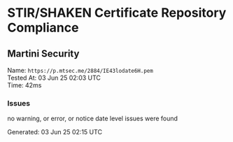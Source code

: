 # STIR/SHAKEN Certificate Repository Compliance

## Martini Security

Name: `https://p.mtsec.me/2884/IE43lodate6H.pem`\
Tested At: 03 Jun 25 02:03 UTC\
Time: 42ms

### Issues

no warning, or error, or notice date level issues were found

Generated: 03 Jun 25 02:15 UTC